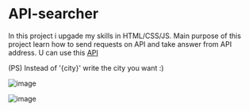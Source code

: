# API-searcher
In this project i upgade my skills in HTML/CSS/JS. Main purpose of this project learn how to send requests on API and take answer from API address. U can use this <a href="https://goweather.herokuapp.com/weather/{city}">API</a>  

(PS)
Instead of '{city}' write the city you want :)

![image](https://user-images.githubusercontent.com/90347179/182115640-0e61cd58-f6cb-4b37-9000-0c4d23ea97e7.png)

![image](https://user-images.githubusercontent.com/90347179/182115931-77fc5926-8d32-4953-9796-87c9e52b7f0e.png)


